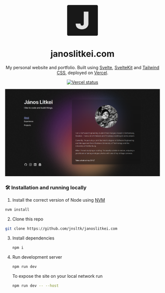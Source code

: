 <div align='center'>
  <img src='https://github.com/jnsltk/janoslitkei.com/blob/d90a19d17e89ad70594caa74d11011d30be5176e/static/favicon/android-chrome-512x512.png?raw=true' width='100px'>
</div>

<h1 align='center'>
  janoslitkei.com
</h1>

<p align='center'>
  My personal website and portfolio. Built using
	<a
		href="https://svelte.dev"
		target="_blank">Svelte</a
	>,
	<a
		href="https://kit.svelte.dev/"
		target="_blank">SvelteKit</a
	>
	and
	<a
		href="https://tailwindcss.com/"
		target="_blank">Tailwind CSS</a
	>, deployed on
	<a
		href="https://vercel.com/"
		target="_blank">Vercel</a
	>.
</p>

<p align='center'>
 <a href='https://vercel.com/jnsltk/janoslitkei-com' target='_blank'>
   <img alt='Vercel status' src='https://vercelbadge.vercel.app/api/jnsltk/janoslitkei.com'>
 </a>
</p>

![demo](https://github.com/jnsltk/janoslitkei.com/blob/d90a19d17e89ad70594caa74d11011d30be5176e/static/images/demo.png?raw=true)

### 🛠 Installation and running locally

1. Install the correct version of Node using [NVM](https://github.com/nvm-sh/nvm)

  ```sh
  nvm install
  ```

2. Clone this repo

  ```sh
  git clone https://github.com/jnsltk/janoslitkei.com
  ```

3. Install dependencies

   ```sh
   npm i
   ```
   
5. Run development server

   ```sh
   npm run dev
   ```

   To expose the site on your local network run

   ```sh
   npm run dev -- --host
   ```
